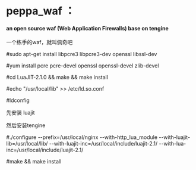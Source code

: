 # peppa_waf ：

#### an open source waf (Web Application Firewalls) base on tengine

一个练手的waf，就叫佩奇吧

#sudo apt-get install libpcre3 libpcre3-dev openssl libssl-dev

#yum install pcre pcre-devel openssl openssl-devel zlib-devel 

#cd LuaJIT-2.1.0 && make && make install

#echo "/usr/local/lib" >> /etc/ld.so.conf

#ldconfig

先安装 luajit

然后安装tengine

#./configure --prefix=/usr/local/nginx --with-http_lua_module --with-luajit-lib=/usr/local/lib/ --with-luajit-inc=/usr/local/include/luajit-2.1/ --with-lua-inc=/usr/local/include/luajit-2.1/ 

#make && make install
